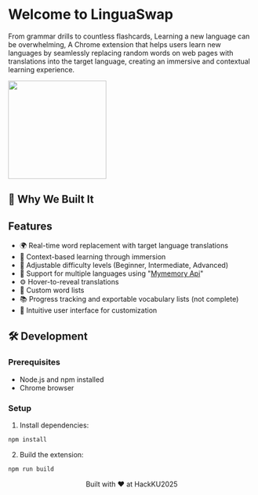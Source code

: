 # Welcome to LinguaSwap

From grammar drills to countless flashcards, Learning a new language can be overwhelming, 
A Chrome extension that helps users learn new languages by seamlessly replacing random words on web pages with translations into the target language, creating an immersive and contextual learning experience.

<p>
  <img src="https://github.com/user-attachments/assets/5a556d98-cd74-4736-8c08-b7ce41df9508" width="200" />
</p>

## 🧠 Why We Built It


## Features

- 🌍 Real-time word replacement with target language translations
- 🧠 Context-based learning through immersion
- 🧪 Adjustable difficulty levels (Beginner, Intermediate, Advanced)
- 🎯 Support for multiple languages using "[Mymemory Api](https://mymemory.translated.net/)"
- ⚙️ Hover-to-reveal translations
- 📝 Custom word lists
- 📚 Progress tracking and exportable vocabulary lists (not complete)
- 🧰 Intuitive user interface for customization


## 🛠️ Development

### Prerequisites

- Node.js and npm installed
- Chrome browser

### Setup

1. Install dependencies:
```bash
npm install
```

2. Build the extension:
```bash
npm run build
```

<p align="center">
    Built with ❤️ at HackKU2025
</p>